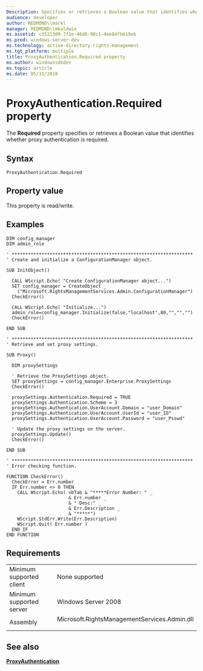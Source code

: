 ```yaml
---
Description: Specifies or retrieves a Boolean value that identifies whether proxy authentication is required.
audience: developer
author: REDMOND\\markl
manager: REDMOND\\mbaldwin
ms.assetid: c3521309-7f1e-46d6-98c1-4ee84fb619eb
ms.prod: windows-server-dev
ms.technology: active-directory-rights-management
ms.tgt_platform: multiple
title: ProxyAuthentication.Required property
ms.author: windowssdkdev
ms.topic: article
ms.date: 05/31/2018
---
```


# ProxyAuthentication.Required property

The **Required** property specifies or retrieves a Boolean value that identifies whether proxy authentication is required.

## Syntax


```VB
ProxyAuthentication.Required
```



## Property value

This property is read/write.

## Examples


```VB
DIM config_manager
DIM admin_role

' *******************************************************************
' Create and initialize a ConfigurationManager object.

SUB InitObject()

  CALL WScript.Echo( "Create ConfigurationManager object...")
  SET config_manager = CreateObject _
    ("Microsoft.RightsManagementServices.Admin.ConfigurationManager")      
  CheckError()
    
  CALL WScript.Echo( "Initialize...")
  admin_role=config_manager.Initialize(false,"localhost",80,"","","")
  CheckError()

END SUB

' *******************************************************************
' Retrieve and set proxy settings.

SUB Proxy()

  DIM proxySettings

  ' Retrieve the ProxySettings object.
  SET proxySettings = config_manager.Enterprise.ProxySettings
  CheckError()
 
  proxySettings.Authentication.Required = TRUE
  proxySettings.Authentication.Scheme = 3
  proxySettings.Authentication.UserAccount.Domain = "user_Domain"
  proxySettings.Authentication.UserAccount.UserId = "user_ID"
  proxySettings.Authentication.UserAccount.Password = "user_Psswd"

  ' Update the proxy settings on the server.
  proxySettings.Update()
  CheckError()

END SUB

' *******************************************************************
' Error checking function.

FUNCTION CheckError()
  CheckError = Err.number
  IF Err.number <> 0 THEN
    CALL WScript.Echo( vbTab & "*****Error Number: " _
                       & Err.number _
                       & " Desc:" _
                       & Err.Description _
                       & "*****")
    WScript.StdErr.Write(Err.Description)
    WScript.Quit( Err.number )
  END IF
END FUNCTION
```



## Requirements



|                                     |                                                                                                                         |
|-------------------------------------|-------------------------------------------------------------------------------------------------------------------------|
| Minimum supported client<br/> | None supported<br/>                                                                                               |
| Minimum supported server<br/> | Windows Server 2008<br/>                                                                                          |
| Assembly<br/>                 | <dl> <dt>Microsoft.RightsManagementServices.Admin.dll</dt> </dl> |



## See also

<dl> <dt>

[**ProxyAuthentication**](proxyauthentication-object.md)
</dt> </dl>

 

 




